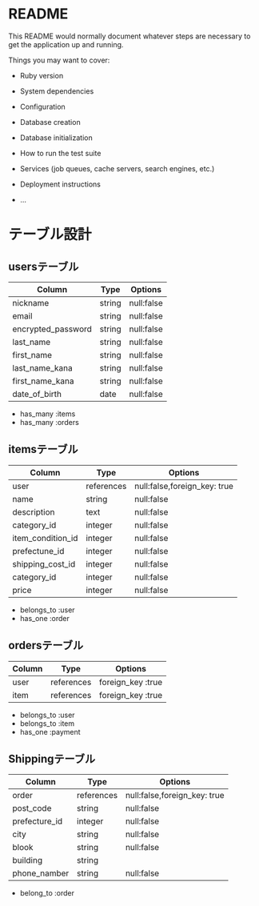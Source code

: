 # README

This README would normally document whatever steps are necessary to get the
application up and running.

Things you may want to cover:

* Ruby version

* System dependencies

* Configuration

* Database creation

* Database initialization

* How to run the test suite

* Services (job queues, cache servers, search engines, etc.)

* Deployment instructions

* ...

# テーブル設計

## usersテーブル

|Column            |Type              |Options                |
|------------------|------------------|-----------------------|
|nickname          |string            |null:false             |
|email             |string            |null:false             |
|encrypted_password|string            |null:false             |
|last_name         |string            |null:false             |
|first_name        |string            |null:false             |
|last_name_kana    |string            |null:false             |
|first_name_kana   |string            |null:false             |
|date_of_birth     |date              |null:false             |

- has_many :items
- has_many :orders

## itemsテーブル

|Column            |Type              |Options                     |
|------------------|------------------|----------------------------|
|user              |references        |null:false,foreign_key: true|
|name              |string            |null:false                  |
|description       |text              |null:false                  |
|category_id       |integer           |null:false                  |
|item_condition_id |integer           |null:false                  |
|prefectune_id     |integer           |null:false                  |
|shipping_cost_id  |integer           |null:false                  |
|category_id       |integer           |null:false                  |
|price             |integer           |null:false                  |

- belongs_to :user
- has_one    :order

## ordersテーブル

|Column            |Type              |Options                     |
|------------------|------------------|----------------------------|
|user              |references        |foreign_key :true           |
|item              |references        |foreign_key :true           |

- belongs_to :user
- belongs_to :item
- has_one    :payment

## Shippingテーブル

|Column            |Type              |Options                     |
|------------------|------------------|----------------------------|
|order             |references        |null:false,foreign_key: true|
|post_code         |string            |null:false                  |
|prefecture_id     |integer           |null:false                  |
|city              |string            |null:false                  |
|blook             |string            |null:false                  |
|building          |string            |                            |
|phone_namber      |string            |null:false                  |

- belong_to :order